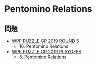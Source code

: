 # Pentomino Relations

## 問題
- [WPF PUZZLE GP 2019 ROUND 5](../questions/wpfpgp2019_5.md)
	- 16\. Pentomino Relations
- [WPF PUZZLE GP 2019 PLAYOFFS](../questions/wpfpgp2019_po.md)
	- 5\. Pentomino Relations
